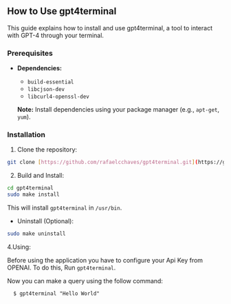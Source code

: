 
## How to Use gpt4terminal

This guide explains how to install and use gpt4terminal, a tool to interact with GPT-4 through your terminal.

### Prerequisites

* **Dependencies:**
    * `build-essential`
    * `libcjson-dev` 
    * `libcurl4-openssl-dev` 

    **Note:** Install dependencies using your package manager (e.g., `apt-get`, `yum`).

### Installation

1. Clone the repository:

```bash
git clone [https://github.com/rafaelcchaves/gpt4terminal.git](https://github.com/rafaelcchaves/gpt4terminal.git)
```

2. Build and Install:

```bash
cd gpt4terminal
sudo make install
```

This will  install `gpt4terminal` in `/usr/bin`. 

* Uninstall (Optional):

```bash
sudo make uninstall
```

4.Using:

Before using the application you have to configure your Api Key from OPENAI. To do this, Run `gpt4terminal`.

Now you can make a query using the follow command:

```
  $ gpt4terminal "Hello World"
```
